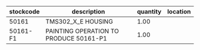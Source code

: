 |stockcode|description|quantity|location|
|---------|-----------|--------|--------|
|50161|TMS302_X_E HOUSING|1.00||
|50161-F1|PAINTING OPERATION TO PRODUCE 50161-P1|1.00||
